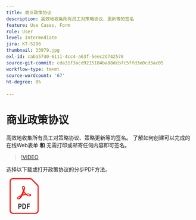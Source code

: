 ```yaml
---
title: 商业政策协议
description: 高效地收集所有员工对策略协议、更新等的签名
feature: Use Cases, Form
role: User
level: Intermediate
jira: KT-5296
thumbnail: 33979.jpg
exl-id: caba5740-6111-4cc4-a63f-5eec2d742578
source-git-commit: cda31f3acd9215184ba88dcb7c5ffd3e0cd3ac05
workflow-type: tm+mt
source-wordcount: '67'
ht-degree: 0%

---
```


# 商业政策协议

高效地收集所有员工对策略协议、策略更新等的签名。 了解如何创建可以完成的在线Web表单 **和** 无需打印或邮寄任何内容即可签名。

>[!VIDEO](https://video.tv.adobe.com/v/33979?quality=12&learn=on&hidetitle=true)

选择以下载或打开政策协议的分步PDF方法。

[![下载PDF方法](../assets/acrobat_PDF_96.png)](../assets/adobe-sign_set_up_a_web_form_use_case.pdf)
